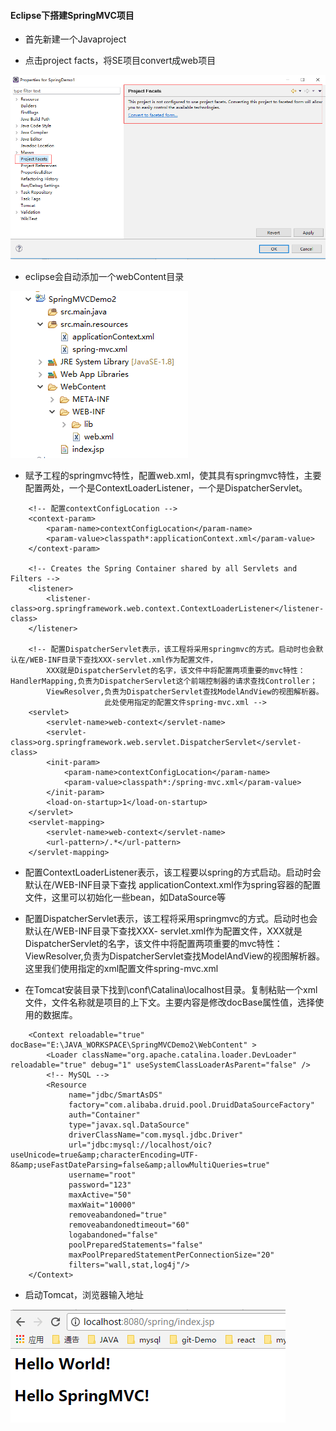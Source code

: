 #### Eclipse下搭建SpringMVC项目
* 首先新建一个Javaproject<br/>

* 点击project facts，将SE项目convert成web项目<br/>

![](images/1.png)

* eclipse会自动添加一个webContent目录<br/>

![](images/2.png)


* 赋予工程的springmvc特性，配置web.xml，使其具有springmvc特性，主要配置两处，一个是ContextLoaderListener，一个是DispatcherServlet。<br/>

```
	<!-- 配置contextConfigLocation -->
	<context-param>
		<param-name>contextConfigLocation</param-name>
		<param-value>classpath*:applicationContext.xml</param-value>
	</context-param>

	<!-- Creates the Spring Container shared by all Servlets and Filters -->
	<listener>
		<listener-class>org.springframework.web.context.ContextLoaderListener</listener-class>
	</listener>

	<!-- 配置DispatcherServlet表示，该工程将采用springmvc的方式。启动时也会默认在/WEB-INF目录下查找XXX-servlet.xml作为配置文件，
        XXX就是DispatcherServlet的名字，该文件中将配置两项重要的mvc特性：HandlerMapping,负责为DispatcherServlet这个前端控制器的请求查找Controller；
        ViewResolver,负责为DispatcherServlet查找ModelAndView的视图解析器。
                     此处使用指定的配置文件spring-mvc.xml -->
	<servlet>
		<servlet-name>web-context</servlet-name>
		<servlet-class>org.springframework.web.servlet.DispatcherServlet</servlet-class>
		<init-param>
			<param-name>contextConfigLocation</param-name>
			<param-value>classpath*:/spring-mvc.xml</param-value>
		</init-param>
		<load-on-startup>1</load-on-startup>
	</servlet>
	<servlet-mapping>
		<servlet-name>web-context</servlet-name>
		<url-pattern>/.*</url-pattern>
	</servlet-mapping>
```

* 配置ContextLoaderListener表示，该工程要以spring的方式启动。启动时会默认在/WEB-INF目录下查找 applicationContext.xml作为spring容器的配置文件，这里可以初始化一些bean，如DataSource等<br/>

* 配置DispatcherServlet表示，该工程将采用springmvc的方式。启动时也会默认在/WEB-INF目录下查找XXX- servlet.xml作为配置文件，XXX就是DispatcherServlet的名字，该文件中将配置两项重要的mvc特性：ViewResolver,负责为DispatcherServlet查找ModelAndView的视图解析器。这里我们使用指定的xml配置文件spring-mvc.xml<br/>

* 在Tomcat安装目录下找到\conf\Catalina\localhost目录。复制粘贴一个xml文件，文件名称就是项目的上下文。主要内容是修改docBase属性值，选择使用的数据库。<br/>

```
	<Context reloadable="true" docBase="E:\JAVA_WORKSPACE\SpringMVCDemo2\WebContent" >
		<Loader className="org.apache.catalina.loader.DevLoader" reloadable="true" debug="1" useSystemClassLoaderAsParent="false" />
		<!-- MySQL -->
		<Resource 
			 name="jdbc/SmartAsDS"
			 factory="com.alibaba.druid.pool.DruidDataSourceFactory"
			 auth="Container"
			 type="javax.sql.DataSource"
			 driverClassName="com.mysql.jdbc.Driver"
			 url="jdbc:mysql://localhost/oic?useUnicode=true&amp;characterEncoding=UTF-8&amp;useFastDateParsing=false&amp;allowMultiQueries=true"
			 username="root"
			 password="123"
			 maxActive="50"
			 maxWait="10000"
			 removeabandoned="true"
			 removeabandonedtimeout="60"
			 logabandoned="false"
			 poolPreparedStatements="false"
			 maxPoolPreparedStatementPerConnectionSize="20"
			 filters="wall,stat,log4j"/>
	</Context>
```

* 启动Tomcat，浏览器输入地址

![](images/3.png)